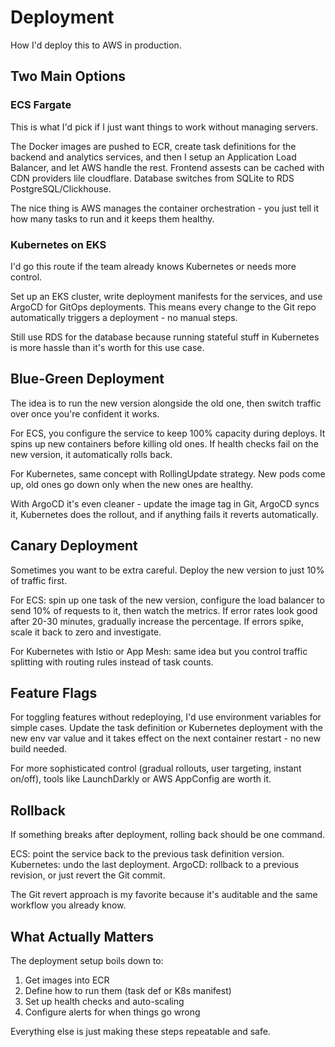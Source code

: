 # Deployment

How I'd deploy this to AWS in production.

## Two Main Options

### ECS Fargate

This is what I'd pick if I just want things to work without managing servers.

The Docker images are pushed to ECR, create task definitions for the backend and analytics services, and then I setup an Application Load Balancer, and let AWS handle the rest. Frontend assests can be cached with CDN providers lile cloudflare. Database switches from SQLite to RDS PostgreSQL/Clickhouse.

The nice thing is AWS manages the container orchestration - you just tell it how many tasks to run and it keeps them healthy.

### Kubernetes on EKS

I'd go this route if the team already knows Kubernetes or needs more control.

Set up an EKS cluster, write deployment manifests for the services, and use ArgoCD for GitOps deployments. This means every change to the Git repo automatically triggers a deployment - no manual steps.

Still use RDS for the database because running stateful stuff in Kubernetes is more hassle than it's worth for this use case.

## Blue-Green Deployment

The idea is to run the new version alongside the old one, then switch traffic over once you're confident it works.

For ECS, you configure the service to keep 100% capacity during deploys. It spins up new containers before killing old ones. If health checks fail on the new version, it automatically rolls back.

For Kubernetes, same concept with RollingUpdate strategy. New pods come up, old ones go down only when the new ones are healthy.

With ArgoCD it's even cleaner - update the image tag in Git, ArgoCD syncs it, Kubernetes does the rollout, and if anything fails it reverts automatically.

## Canary Deployment

Sometimes you want to be extra careful. Deploy the new version to just 10% of traffic first.

For ECS: spin up one task of the new version, configure the load balancer to send 10% of requests to it, then watch the metrics. If error rates look good after 20-30 minutes, gradually increase the percentage. If errors spike, scale it back to zero and investigate.

For Kubernetes with Istio or App Mesh: same idea but you control traffic splitting with routing rules instead of task counts.

## Feature Flags

For toggling features without redeploying, I'd use environment variables for simple cases. Update the task definition or Kubernetes deployment with the new env var value and it takes effect on the next container restart - no new build needed.

For more sophisticated control (gradual rollouts, user targeting, instant on/off), tools like LaunchDarkly or AWS AppConfig are worth it.

## Rollback

If something breaks after deployment, rolling back should be one command.

ECS: point the service back to the previous task definition version.
Kubernetes: undo the last deployment.
ArgoCD: rollback to a previous revision, or just revert the Git commit.

The Git revert approach is my favorite because it's auditable and the same workflow you already know.

## What Actually Matters

The deployment setup boils down to:
1. Get images into ECR
2. Define how to run them (task def or K8s manifest)
3. Set up health checks and auto-scaling
4. Configure alerts for when things go wrong

Everything else is just making these steps repeatable and safe.
